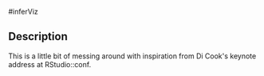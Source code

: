 #inferViz

## Description

This is a little bit of messing around with inspiration from Di Cook's keynote address at RStudio::conf.
